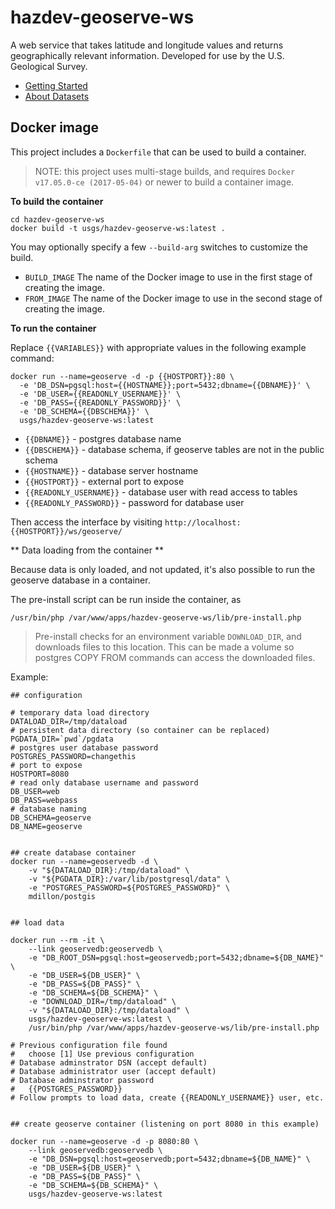 # hazdev-geoserve-ws
A web service that takes latitude and longitude values and returns
geographically relevant information. Developed for use by the U.S.
Geological Survey.

 - [Getting Started](GettingStarted.md)
 - [About Datasets](Data.md)



## Docker image

This project includes a `Dockerfile` that can be used to build a container.

> NOTE: this project uses multi-stage builds, and requires
> `Docker v17.05.0-ce (2017-05-04)` or newer to build a container image.


**To build the container**

```
cd hazdev-geoserve-ws
docker build -t usgs/hazdev-geoserve-ws:latest .
```

You  may optionally specify a few `--build-arg` switches to customize the build.

- `BUILD_IMAGE` The name of the Docker image to use in the first stage of
                creating the image.
- `FROM_IMAGE`  The name of the Docker image to use in the second stage of
                creating the image.


**To run the container**

Replace `{{VARIABLES}}` with appropriate values in the following example command:

```
docker run --name=geoserve -d -p {{HOSTPORT}}:80 \
  -e 'DB_DSN=pgsql:host={{HOSTNAME}};port=5432;dbname={{DBNAME}}' \
  -e 'DB_USER={{READONLY_USERNAME}}' \
  -e 'DB_PASS={{READONLY_PASSWORD}}' \
  -e 'DB_SCHEMA={{DBSCHEMA}}' \
  usgs/hazdev-geoserve-ws:latest
```

- `{{DBNAME}}` - postgres database name
- `{{DBSCHEMA}}` - database schema, if geoserve tables are not in the public schema
- `{{HOSTNAME}}` - database server hostname
- `{{HOSTPORT}}` - external port to expose
- `{{READONLY_USERNAME}}` - database user with read access to tables
- `{{READONLY_PASSWORD}}` - password for database user


Then access the interface by visiting `http://localhost:{{HOSTPORT}}/ws/geoserve/`


** Data loading from the container **

Because data is only loaded, and not updated, it's also possible to run the
geoserve database in a container.

The pre-install script can be run inside the container, as
```
/usr/bin/php /var/www/apps/hazdev-geoserve-ws/lib/pre-install.php
```

> Pre-install checks for an environment variable `DOWNLOAD_DIR`,
> and downloads files to this location.  This can be made a volume
> so postgres COPY FROM commands can access the downloaded files.


Example:
```
## configuration

# temporary data load directory
DATALOAD_DIR=/tmp/dataload
# persistent data directory (so container can be replaced)
PGDATA_DIR=`pwd`/pgdata
# postgres user database password
POSTGRES_PASSWORD=changethis
# port to expose
HOSTPORT=8080
# read only database username and password
DB_USER=web
DB_PASS=webpass
# database naming
DB_SCHEMA=geoserve
DB_NAME=geoserve


## create database container
docker run --name=geoservedb -d \
    -v "${DATALOAD_DIR}:/tmp/dataload" \
    -v "${PGDATA_DIR}:/var/lib/postgresql/data" \
    -e "POSTGRES_PASSWORD=${POSTGRES_PASSWORD}" \
    mdillon/postgis


## load data

docker run --rm -it \
    --link geoservedb:geoservedb \
    -e "DB_ROOT_DSN=pgsql:host=geoservedb;port=5432;dbname=${DB_NAME}" \
    -e "DB_USER=${DB_USER}" \
    -e "DB_PASS=${DB_PASS}" \
    -e "DB_SCHEMA=${DB_SCHEMA}" \
    -e "DOWNLOAD_DIR=/tmp/dataload" \
    -v "${DATALOAD_DIR}:/tmp/dataload" \
    usgs/hazdev-geoserve-ws:latest \
    /usr/bin/php /var/www/apps/hazdev-geoserve-ws/lib/pre-install.php

# Previous configuration file found
#   choose [1] Use previous configuration
# Database adminstrator DSN (accept default)
# Database administrator user (accept default)
# Database adminstrator password
#   {{POSTGRES_PASSWORD}}
# Follow prompts to load data, create {{READONLY_USERNAME}} user, etc.


## create geoserve container (listening on port 8080 in this example)

docker run --name=geoserve -d -p 8080:80 \
    --link geoservedb:geoservedb \
    -e "DB_DSN=pgsql:host=geoservedb;port=5432;dbname=${DB_NAME}" \
    -e "DB_USER=${DB_USER}" \
    -e "DB_PASS=${DB_PASS}" \
    -e "DB_SCHEMA=${DB_SCHEMA}" \
    usgs/hazdev-geoserve-ws:latest
```
